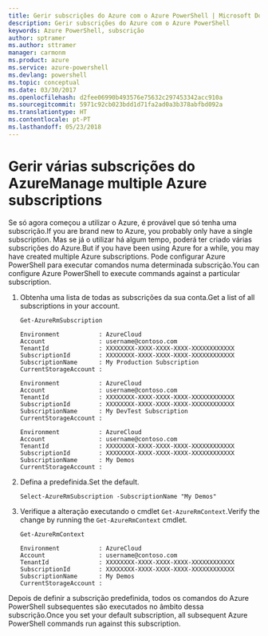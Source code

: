 ```yaml
---
title: Gerir subscrições do Azure com o Azure PowerShell | Microsoft Docs
description: Gerir subscrições do Azure com o Azure PowerShell
keywords: Azure PowerShell, subscrição
author: sptramer
ms.author: sttramer
manager: carmonm
ms.product: azure
ms.service: azure-powershell
ms.devlang: powershell
ms.topic: conceptual
ms.date: 03/30/2017
ms.openlocfilehash: d2fee06990b493576e75632c297453342acc910a
ms.sourcegitcommit: 5971c92cb023bdd1d71fa2ad0a3b378abfbd092a
ms.translationtype: HT
ms.contentlocale: pt-PT
ms.lasthandoff: 05/23/2018
---
```

# <a name="manage-multiple-azure-subscriptions"></a><span data-ttu-id="67287-104">Gerir várias subscrições do Azure</span><span class="sxs-lookup"><span data-stu-id="67287-104">Manage multiple Azure subscriptions</span></span>

<span data-ttu-id="67287-105">Se só agora começou a utilizar o Azure, é provável que só tenha uma subscrição.</span><span class="sxs-lookup"><span data-stu-id="67287-105">If you are brand new to Azure, you probably only have a single subscription.</span></span> <span data-ttu-id="67287-106">Mas se já o utilizar há algum tempo, poderá ter criado várias subscrições do Azure.</span><span class="sxs-lookup"><span data-stu-id="67287-106">But if you have been using Azure for a while, you may have created multiple Azure subscriptions.</span></span> <span data-ttu-id="67287-107">Pode configurar Azure PowerShell para executar comandos numa determinada subscrição.</span><span class="sxs-lookup"><span data-stu-id="67287-107">You can configure Azure PowerShell to execute commands against a particular subscription.</span></span>

1. <span data-ttu-id="67287-108">Obtenha uma lista de todas as subscrições da sua conta.</span><span class="sxs-lookup"><span data-stu-id="67287-108">Get a list of all subscriptions in your account.</span></span>

    ```azurepowershell-interactive
    Get-AzureRmSubscription
    ```

    ```output
    Environment           : AzureCloud
    Account               : username@contoso.com
    TenantId              : XXXXXXXX-XXXX-XXXX-XXXX-XXXXXXXXXXXX
    SubscriptionId        : XXXXXXXX-XXXX-XXXX-XXXX-XXXXXXXXXXXX
    SubscriptionName      : My Production Subscription
    CurrentStorageAccount :

    Environment           : AzureCloud
    Account               : username@contoso.com
    TenantId              : XXXXXXXX-XXXX-XXXX-XXXX-XXXXXXXXXXXX
    SubscriptionId        : XXXXXXXX-XXXX-XXXX-XXXX-XXXXXXXXXXXX
    SubscriptionName      : My DevTest Subscription
    CurrentStorageAccount :

    Environment           : AzureCloud
    Account               : username@contoso.com
    TenantId              : XXXXXXXX-XXXX-XXXX-XXXX-XXXXXXXXXXXX
    SubscriptionId        : XXXXXXXX-XXXX-XXXX-XXXX-XXXXXXXXXXXX
    SubscriptionName      : My Demos
    CurrentStorageAccount :
    ```

2. <span data-ttu-id="67287-109">Defina a predefinida.</span><span class="sxs-lookup"><span data-stu-id="67287-109">Set the default.</span></span>

    ```azurepowershell-interactive
    Select-AzureRmSubscription -SubscriptionName "My Demos"
    ```

3. <span data-ttu-id="67287-110">Verifique a alteração executando o cmdlet `Get-AzureRmContext`.</span><span class="sxs-lookup"><span data-stu-id="67287-110">Verify the change by running the `Get-AzureRmContext` cmdlet.</span></span>

    ```azurepowershell-interactive
    Get-AzureRmContext
    ```

    ```output
    Environment           : AzureCloud
    Account               : username@contoso.com
    TenantId              : XXXXXXXX-XXXX-XXXX-XXXX-XXXXXXXXXXXX
    SubscriptionId        : XXXXXXXX-XXXX-XXXX-XXXX-XXXXXXXXXXXX
    SubscriptionName      : My Demos
    CurrentStorageAccount :
    ```

<span data-ttu-id="67287-111">Depois de definir a subscrição predefinida, todos os comandos do Azure PowerShell subsequentes são executados no âmbito dessa subscrição.</span><span class="sxs-lookup"><span data-stu-id="67287-111">Once you set your default subscription, all subsequent Azure PowerShell commands run against this subscription.</span></span>
